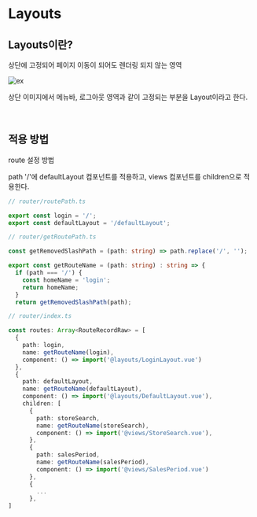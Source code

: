 # Layouts

## Layouts이란?
상단에 고정되어 페이지 이동이 되어도 렌더링 되지 않는 영역

![ex](https://user-images.githubusercontent.com/91718091/144561409-3cfc0c7b-2692-401a-8716-276d7ff1547d.png)

상단 이미지에서 메뉴바, 로그아웃 영역과 같이 고정되는 부분을 Layout이라고 한다.

<br/>

## 적용 방법
route 설정 방법

path '/'에 defaultLayout 컴포넌트를 적용하고, views 컴포넌트를 children으로 적용한다.

```typescript
// router/routePath.ts

export const login = '/';
export const defaultLayout = '/defaultLayout';
```

```typescript
// router/getRoutePath.ts

const getRemovedSlashPath = (path: string) => path.replace('/', '');

export const getRouteName = (path: string) : string => {
  if (path === '/') {
    const homeName = 'login';
    return homeName;
  }
  return getRemovedSlashPath(path);
```

```typescript
// router/index.ts

const routes: Array<RouteRecordRaw> = [
  {
    path: login,
    name: getRouteName(login),
    component: () => import('@layouts/LoginLayout.vue')
  },
  {
    path: defaultLayout,
    name: getRouteName(defaultLayout),
    component: () => import('@layouts/DefaultLayout.vue'),
    children: [
      {
        path: storeSearch,
        name: getRouteName(storeSearch),
        component: () => import('@views/StoreSearch.vue'),
      },
      {
        path: salesPeriod,
        name: getRouteName(salesPeriod),
        component: () => import('@views/SalesPeriod.vue')
      },
      {
        ...
      },
]
```
